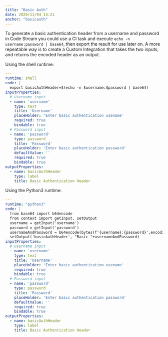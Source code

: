 ```yaml
---
title: "Basic Auth"
date: 2020/11/04 14:21
anchor: "basicauth"
---
```


To generate a basic authentication header from a username and password in Code Stream you could use a CI task and execute `echo -n username:password | base64`, then export the result for use later on. A more repeatable way is to create a Custom Integration that takes the two inputs, and returns the encoded header as an output.

Using the shell runtime:
```yaml
---
runtime: shell
code: |
  export basicAuthHeader=$(echo -n $username:$password | base64)
inputProperties:
  # Username input
  - name: 'username'
    type: text
    title: 'Username'
    placeHolder: 'Enter basic authentication usename'
    required: true
    bindable: true
  # Password input
  - name: 'password'
    type: password
    title: 'Password'
    placeHolder: 'Enter basic authentication password'
    defaultValue: ''
    required: true
    bindable: true
outputProperties:
  - name: basicAuthHeader
    type: label
    title: Basic Authentication Header
```
Using the Python3 runtime:

```yaml
---
runtime: "python3"
code: |
  from base64 import b64encode
  from context import getInput, setOutput
  username = getInput('username')
  password = getInput('password')
  usernameAndPassword = b64encode(bytes(f'{username}:{password}',encoding='ascii')).decode('ascii')
  setOutput('basicAuthHeader', "Basic "+usernameAndPassword)
inputProperties:
  # Username input
  - name: 'username'
    type: text
    title: 'Username'
    placeHolder: 'Enter basic authentication usename'
    required: true
    bindable: true
  # Password input
  - name: 'password'
    type: password
    title: 'Password'
    placeHolder: 'Enter basic authentication password'
    defaultValue: ''
    required: true
    bindable: true
outputProperties:
  - name: basicAuthHeader
    type: label
    title: Basic Authentication Header
```